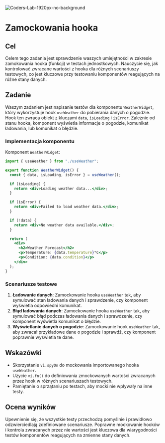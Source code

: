 ![Coders-Lab-1920px-no-background](https://user-images.githubusercontent.com/30623667/104709394-2cabee80-571f-11eb-9518-ea6a794e558e.png)


# Zamockowania hooka

## Cel

Celem tego zadania jest sprawdzenie waszych umiejętności w zakresie zamokowania hooka (funkcji) w testach jednostkowych. Nauczycie się, jak kontrolować zwracane wartości z hooka dla różnych scenariuszy testowych, co jest kluczowe przy testowaniu komponentów reagujących na różne stany danych.

## Zadanie

Waszym zadaniem jest napisanie testów dla komponentu `WeatherWidget`, który wykorzystuje hook `useWeather` do pobierania danych o pogodzie. Hook ten zwraca obiekt z kluczami `data`, `isLoading` i `isError`. Zależnie od stanu hooka, komponent wyświetla informacje o pogodzie, komunikat ładowania, lub komunikat o błędzie.

### Implementacja komponentu

Komponent `WeatherWidget`:

```jsx
import { useWeather } from "./useWeather";

export function WeatherWidget() {
  const { data, isLoading, isError } = useWeather();

  if (isLoading) {
    return <div>Loading weather data...</div>;
  }

  if (isError) {
    return <div>Failed to load weather data.</div>;
  }

  if (!data) {
    return <div>No weather data available.</div>;
  }

  return (
    <div>
      <h2>Weather Forecast</h2>
      <p>Temperature: {data.temperature}°C</p>
      <p>Condition: {data.condition}</p>
    </div>
  );
}
```

### Scenariusze testowe

1. **Ładowanie danych**: Zamockowanie hooka `useWeather` tak, aby symulować stan ładowania danych i sprawdzenie, czy komponent wyświetla odpowiedni komunikat.
2. **Błąd ładowania danych**: Zamockowanie hooka `useWeather` tak, aby symulować błąd podczas ładowania danych i sprawdzenie, czy komponent wyświetla komunikat o błędzie.
3. **Wyświetlanie danych o pogodzie**: Zamockowanie hook `useWeather` tak, aby zwracał przykładowe dane o pogodzie i sprawdź, czy komponent poprawnie wyświetla te dane.

## Wskazówki

- Skorzystanie `vi.spyOn` do mockowania importowanego hooka `useWeather`.
- Użycie `vi.fn()` do definiowania zmockowanych wartości zwracanych przez hook w różnych scenariuszach testowych.
- Pamiętanie o sprzątaniu po testach, aby mocki nie wpływały na inne testy.

## Ocena wyników

Upewnienie się, że wszystkie testy przechodzą pomyślnie i prawidłowo odzwierciedlają zdefiniowane scenariusze. Poprawne mockowanie hooków i kontrola zwracanych przez nie wartości jest kluczowa dla wiarygodności testów komponentów reagujących na zmienne stany danych.